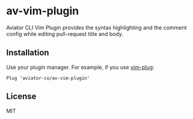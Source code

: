 # av-vim-plugin

Aviator CLI Vim Plugin provides the syntax highlighting and the comment config
while editing pull-request title and body.

## Installation

Use your plugin manager. For example, if you use
[vim-plug](https://github.com/junegunn/vim-plug):

```vim
Plug 'aviator-co/av-vim-plugin'
```

## License

MIT
